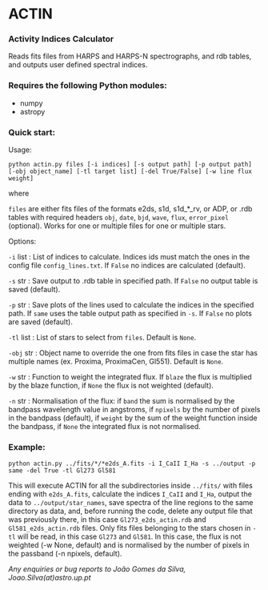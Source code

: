 # ACTIN
### Activity Indices Calculator

Reads fits files from HARPS and HARPS-N spectrographs, and rdb tables, and outputs user defined spectral indices.

### Requires the following Python modules:
- numpy
- astropy


### Quick start:

Usage:

`python actin.py files [-i indices] [-s output path] [-p output path] [-obj object_name] [-tl target list] [-del True/False] [-w line flux weight]`

where

`files` are either fits files of the formats e2ds, s1d, s1d_*_rv, or ADP, or
.rdb tables with required headers `obj`, `date`, `bjd`, `wave`, `flux`, `error_pixel` (optional). Works for one or multiple files for one or multiple stars.

Options:

`-i` list : List of indices to calculate. Indices ids must match the ones in the config file `config_lines.txt`. If `False` no indices are calculated (default).

`-s` str : Save output to .rdb table in specified path. If `False` no output table is saved (default).

`-p` str : Save plots of the lines used to calculate the indices in the specified path. If `same` uses the table output path as specified in `-s`. If `False` no plots are saved (default).

`-tl` list : List of stars to select from `files`. Default is `None`.

`-obj` str : Object name to override the one from fits files in case the star has multiple names (ex. Proxima, ProximaCen, Gl551). Default is `None`.

`-w` str : Function to weight the integrated flux. If `blaze` the flux is multiplied by the blaze function, if `None` the flux is not weighted (default).

`-n` str : Normalisation of the flux: if `band` the sum is normalised by the bandpass wavelength value in angstroms, if `npixels` by the number of pixels in the bandpass (default), if `weight` by the sum of the weight function inside the bandpass, if `None` the integrated flux is not normalised.


### Example:

`python actin.py ../fits/*/*e2ds_A.fits -i I_CaII I_Ha -s ../output -p same -del True -tl Gl273 Gl581`

This will execute ACTIN for all the subdirectories inside `../fits/` with files ending with `e2ds_A.fits`, calculate the indices `I_CaII` and `I_Ha`, output the data to `../output/star_names`, save spectra of the line regions to the same directory as data, and, before running the code, delete any output file that was previously there, in this case `Gl273_e2ds_actin.rdb` and `Gl581_e2ds_actin.rdb` files. Only fits files belonging to the stars chosen in `-tl` will be read, in this case `Gl273` and `Gl581`. In this case, the flux is not weighted (-w None, default) and is normalised by the number of pixels in the passband (-n npixels, default). 

*Any enquiries or bug reports to João Gomes da Silva, Joao.Silva(at)astro.up.pt*
